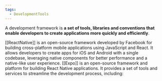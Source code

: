 ```yaml
---
tags:
  - DevelopmentTools
---
```


A development framework is **a set of tools, libraries and conventions that enable developers to create applications more quickly and efficiently**.

[[ReactNative]] is an open-source framework developed by Facebook for building cross-platform mobile applications using JavaScript and React. It allows developers to create apps for iOS and Android with a single codebase, leveraging native components for better performance and a native-like user experience.
[[Expo]] is an open-source framework and platform for building React Native applications. It provides a set of tools and services to streamline the development process, including: